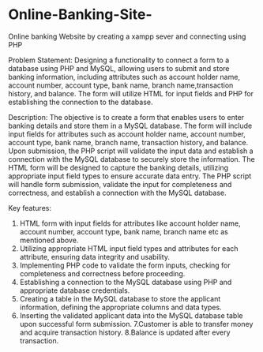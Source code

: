 # Online-Banking-Site-
Online banking Website by creating a xampp sever and connecting using PHP

Problem Statement:
Designing a functionality to connect a form to a database using PHP and MySQL, allowing users
to submit and store banking information, including attributes such as account holder name, account
number, account type, bank name, branch name,transaction history, and balance. The form will utilize HTML
for input fields and PHP for establishing the connection to the database.

Description:
The objective is to create a form that enables users to enter banking details and store them in a
MySQL database. The form will include input fields for attributes such as account holder name,
account number, account type, bank name, branch name, transaction history, and balance.
Upon submission, the PHP script will validate the input data and establish a connection with 
the MySQL database to securely store the information.
The HTML form will be designed to capture the banking details, utilizing appropriate input field
types to ensure accurate data entry. The PHP script will handle form
submission, validate the input for completeness and correctness, and establish a connection with
the MySQL database.

Key features:
1. HTML form with input fields for attributes like account holder name, account number,
account type, bank name, branch name etc as mentioned above.
2. Utilizing appropriate HTML input field types and attributes for each attribute, ensuring data
integrity and usability.
3. Implementing PHP code to validate the form inputs, checking for completeness and correctness
before proceeding.
4. Establishing a connection to the MySQL database using PHP and appropriate database credentials.
5. Creating a table in the MySQL database to store the applicant information, defining the appropriate
columns and data types.
6. Inserting the validated applicant data into the MySQL database table upon successful
form submission.
7.Customer is able to transfer money and acquire transaction history.
8.Balance is updated after every transaction.
